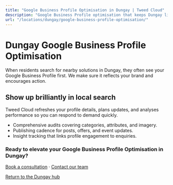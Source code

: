 ```yaml
---
title: "Google Business Profile Optimisation in Dungay | Tweed Cloud"
description: "Google Business Profile optimisation that keeps Dungay listings accurate and engaging."
url: "/locations/dungay/google-business-profile-optimisation/"
---
```


# Dungay Google Business Profile Optimisation

When residents search for nearby solutions in Dungay, they often see your Google Business Profile first. We make sure it reflects your brand and encourages action.

## Show up brilliantly in local search

Tweed Cloud refreshes your profile details, plans updates, and analyses performance so you can respond to demand quickly.

- Comprehensive audits covering categories, attributes, and imagery.
- Publishing cadence for posts, offers, and event updates.
- Insight tracking that links profile engagement to enquiries.

### Ready to elevate your Google Business Profile Optimisation in Dungay?

[Book a consultation](/consultation/) · [Contact our team](/contact/)

[Return to the Dungay hub](/locations/dungay/)

